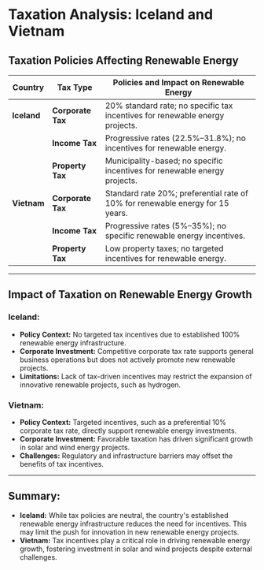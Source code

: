 
# Taxation Analysis: Iceland and Vietnam

## Taxation Policies Affecting Renewable Energy

| Country     | Tax Type          | Policies and Impact on Renewable Energy                                     |
|-------------|-------------------|-----------------------------------------------------------------------------|
| **Iceland** | **Corporate Tax** | 20% standard rate; no specific tax incentives for renewable energy projects. |
|             | **Income Tax**    | Progressive rates (22.5%–31.8%); no incentives for renewable energy.         |
|             | **Property Tax**  | Municipality-based; no specific incentives for renewable energy projects.    |
| **Vietnam** | **Corporate Tax** | Standard rate 20%; preferential rate of 10% for renewable energy for 15 years. |
|             | **Income Tax**    | Progressive rates (5%–35%); no specific renewable energy incentives.         |
|             | **Property Tax**  | Low property taxes; no targeted incentives for renewable energy.             |

---

## Impact of Taxation on Renewable Energy Growth

### Iceland:
- **Policy Context:** No targeted tax incentives due to established 100% renewable energy infrastructure.
- **Corporate Investment:** Competitive corporate tax rate supports general business operations but does not actively promote new renewable projects.
- **Limitations:** Lack of tax-driven incentives may restrict the expansion of innovative renewable projects, such as hydrogen.

### Vietnam:
- **Policy Context:** Targeted incentives, such as a preferential 10% corporate tax rate, directly support renewable energy investments.
- **Corporate Investment:** Favorable taxation has driven significant growth in solar and wind energy projects.
- **Challenges:** Regulatory and infrastructure barriers may offset the benefits of tax incentives.

---

## Summary:
- **Iceland:** While tax policies are neutral, the country's established renewable energy infrastructure reduces the need for incentives. This may limit the push for innovation in new renewable energy projects.
- **Vietnam:** Tax incentives play a critical role in driving renewable energy growth, fostering investment in solar and wind projects despite external challenges.

